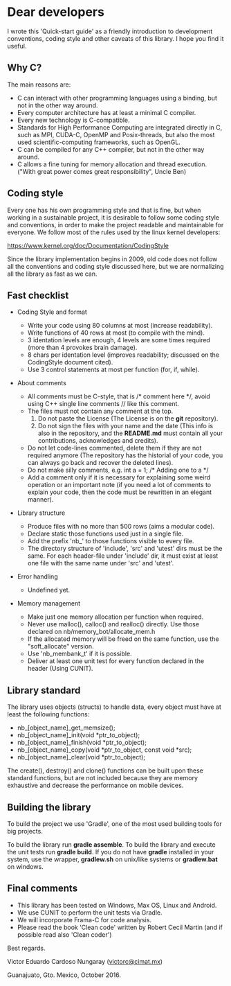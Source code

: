 # Dear developers

I wrote this 'Quick-start guide' as a friendly introduction to development conventions, coding style and other caveats of this library. I hope you find it useful.

## Why C?

The main reasons are:

- C can interact with other programming languages using a binding, but not in the other way around.
- Every computer architecture has at least a minimal C compiler.
- Every new technology is C-compatible.
- Standards for High Performance Computing are integrated directly in C, such as MPI, CUDA-C, OpenMP and Posix-threads, but also the most used scientific-computing frameworks, such as OpenGL.
- C can be compiled for any C++ compiler, but not in the other way around.
- C allows a fine tuning for memory allocation and thread execution.
  ("With great power comes great responsibility", Uncle Ben)

## Coding style

Every one has his own programming style and that is fine, but when working in a sustainable project, it is desirable to follow some coding style and conventions, in order to make the project readable and maintainable for everyone. We follow most of the rules used by the linux kernel developers:

https://www.kernel.org/doc/Documentation/CodingStyle

Since the library implementation begins in 2009, old code does not follow all the conventions and coding style discussed here, but we are normalizing all the library as fast as we can.

## Fast checklist

- Coding Style and format
  * Write your code using 80 columns at most (increase readability).
  * Write  functions of 40 rows at most (to compile with the mind).
  * 3 identation levels are enough, 4 levels are some times required
    (more than 4 provokes brain damage).
  * 8 chars per identation level
    (improves readability; discussed on the CodingStyle document cited).
  * Use 3 control statements at most per function (for, if, while).

- About comments
  * All comments must be C-style, that is  /* comment here */,
    avoid using C++ single line comments // like this comment.
  * The files must not contain any comment at the top.
    1. Do not paste the License 
       (The License is on the **git** repository).
    2. Do not sign the files with your name and the date
       (This info is also in the repository, and the **README.md** must
        contain all your contributions, acknowledges and credits).
  * Do not let code-lines commented, delete them if they are not
    required anymore (The repository has the historial of your code,
    you can always go back and recover the deleted lines).
  * Do not make silly comments, e.g. int a = 1; /* Adding one to a */
  * Add a comment only if it is necessary for explaining some weird
    operation or an important note (if you need a lot of comments to
    explain your code, then the code must be rewritten in an elegant manner).

- Library structure
  * Produce files with no more than 500 rows (aims a modular code).
  * Declare static those functions used just in a single file.
  * Add the prefix 'nb_' to those functions visible to every file.
  * The directory structure of 'include', 'src' and 'utest' dirs must be the
    same. For each header-file under 'include' dir, it must exist at least one
    file with the same name under 'src' and 'utest'.

- Error handling
  * Undefined yet.

- Memory management
  * Make just one memory allocation per function when required.
  * Never use malloc(), calloc() and realloc() directly.
    Use those declared on nb/memory_bot/allocate_mem.h
  * If the allocated memory will be freed on the same function,
    use the "soft_allocate" version.
  * Use 'nb_membank_t' if it is possible.
  * Deliver at least one unit test for every function declared in the header 
    (Using CUNIT).

## Library standard
The library uses objects (structs) to handle data, every object must have at least the following functions:

- nb_[object_name]_get_memsize();
- nb_[object_name]_init(void *ptr_to_object);
- nb_[object_name]_finish(void *ptr_to_object);
- nb_[object_name]_copy(void *ptr_to_object, const void *src);
- nb_[object_name]_clear(void *ptr_to_object);

The create(), destroy() and clone() functions can be built upon these standard functions, but are not included because they are memory exhaustive and decrease the performance on mobile devices.

## Building the library

To build the project we use 'Gradle', one of the most used building tools for big projects.

To build the library run **gradle assemble**.
To build the library and execute the unit tests run **gradle build**.
If you do not have **gradle** installed in your system, use the wrapper, **gradlew.sh** on unix/like systems or **gradlew.bat** on windows.

## Final comments
- This library has been tested on Windows, Max OS, Linux and Android.
- We use CUNIT to perform the unit tests via Gradle.
- We will incorporate Frama-C for code analysis.
- Please read the book 'Clean code' written by Robert Cecil Martin
  (and if possible read also 'Clean coder')

Best regards.

Victor Eduardo Cardoso Nungaray (victorc@cimat.mx)

Guanajuato, Gto. Mexico, October 2016.
